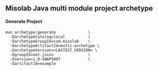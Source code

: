## Misolab Java multi module project archetype



#### Generate Project 

```
mvn archetype:generate              \
  -DarchetypeCatalog=local          \
  -DarchetypeGroupId=com.misolab    \
  -DarchetypeArtifactId=multi-archetype \
  -DarchetypeVersion=<LASTEST_VERSION> \
  -DgroupId=net.joins               \
  -Dversion=1.0-SNAPSHOT            \
  -DartifactId=example  
```

